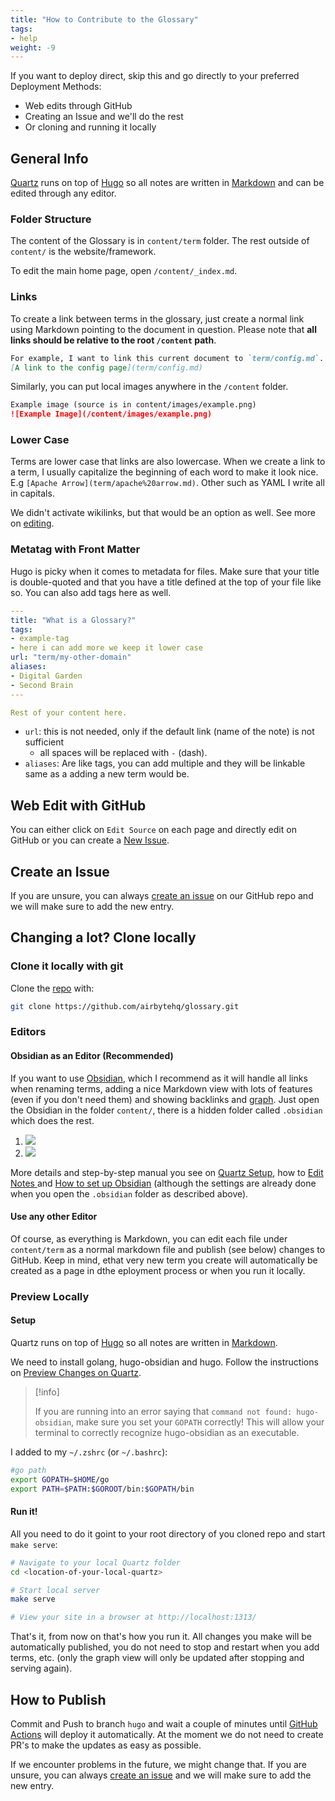 ```yaml
---
title: "How to Contribute to the Glossary"
tags:
- help
weight: -9
---
```


If you want to deploy direct, skip this and go directly to your preferred Deployment Methods:
* Web edits through GitHub
* Creating an Issue and we'll do the rest
* Or cloning and running it locally

## General Info
[Quartz](https://quartz.jzhao.xyz) runs on top of [Hugo](https://gohugo.io/) so all notes are written in [Markdown](https://www.markdownguide.org/getting-started/) and can be edited through any editor.

### Folder Structure
The content of the Glossary is in `content/term` folder. The rest outside of `content/` is the website/framework.

To edit the main home page, open `/content/_index.md`.
### Links
To create a link between terms in the glossary, just create a normal link using Markdown pointing to the document in question. Please note that **all links should be relative to the root `/content` path**.
```markdown
For example, I want to link this current document to `term/config.md`.
[A link to the config page](term/config.md)
```

Similarly, you can put local images anywhere in the `/content` folder.
```markdown
Example image (source is in content/images/example.png)
![Example Image](/content/images/example.png)
```

### Lower Case
Terms are lower case that links are also lowercase. When we create a link to a term, I usually capitalize the beginning of each word to make it look nice. E.g `[Apache Arrow](term/apache%20arrow.md)`. Other such as YAML I write all in capitals.

We didn't activate wikilinks, but that would be an option as well. See more on [editing](https://quartz.jzhao.xyz/notes/editing/).
### Metatag with Front Matter
Hugo is picky when it comes to metadata for files. Make sure that your title is double-quoted and that you have a title defined at the top of your file like so. You can also add tags here as well.
```yaml
---
title: "What is a Glossary?"
tags:
- example-tag
- here i can add more we keep it lower case
url: "term/my-other-domain"
aliases:
- Digital Garden
- Second Brain
---

Rest of your content here.
```

- `url`: this is not needed, only if the default link (name of the note) is not sufficient
	- all spaces will be replaced with `-` (dash).
- `aliases`: Are like tags, you can add multiple and they will be linkable same as a adding a new term would be.


## Web Edit with GitHub
You can either click on `Edit Source` on each page and directly edit on GitHub or you can create a [New Issue](https://github.com/airbytehq/glossary/issues).

## Create an Issue
If you are unsure, you can always [create an issue](https://github.com/airbytehq/glossary/issues) on our GitHub repo and we will make sure to add the new entry.

## Changing a lot? Clone locally
### Clone it locally with git
Clone the [repo](https://github.com/airbytehq/glossary) with:
```sh
git clone https://github.com/airbytehq/glossary.git
```

### Editors
#### Obsidian as an Editor (Recommended)
If you want to use [Obsidian](https://obsidian.md/), which I recommend as it will handle all links when renaming terms, adding a nice Markdown view with lots of features (even if you don't need them) and showing backlinks and [graph](term/about%20this%20glossary.md#interactive-graph). Just open the Obsidian in the folder `content/`, there is a hidden folder called `.obsidian` which does the rest.

1. ![](images/Pasted%20image%2020220908082431.png)
2. ![](images/Pasted%20image%2020220908082439.png)

More details and step-by-step manual you see on [Quartz Setup](https://quartz.jzhao.xyz/notes/setup/), how to [Edit Notes ](https://quartz.jzhao.xyz/notes/editing/) and [How to set up Obsidian](https://quartz.jzhao.xyz/notes/obsidian/) (although the settings are already done when you open the `.obsidian` folder as described above).

#### Use any other Editor
Of course, as everything is Markdown, you can edit each file under `content/term` as a normal markdown file and publish (see below) changes to GitHub. Keep in mind, ethat very new term you create will automatically be created as a page in dthe eployment process or when you run it locally.

### Preview Locally
#### Setup
Quartz runs on top of [Hugo](https://gohugo.io/) so all notes are written in [Markdown](https://www.markdownguide.org/getting-started/).

We need to install golang, hugo-obsidian and hugo. Follow the instructions on [Preview Changes on Quartz](https://quartz.jzhao.xyz/notes/preview-changes/).

> [!info]
> 
> If you are running into an error saying that `command not found: hugo-obsidian`, make sure you set your `GOPATH` correctly! This will allow your terminal to correctly recognize hugo-obsidian as an executable.

I added to my `~/.zshrc` (or `~/.bashrc`):
 ```sh
#go path
export GOPATH=$HOME/go
export PATH=$PATH:$GOROOT/bin:$GOPATH/bin
```
#### Run it!
All you need to do it goint to your root directory of you cloned repo and start `make serve`:
```sh
# Navigate to your local Quartz folder
cd <location-of-your-local-quartz>

# Start local server
make serve

# View your site in a browser at http://localhost:1313/
```
That's it, from now on that's how you run it. All changes you make will be automatically published, you do not need to stop and restart when you add terms, etc. (only the graph view will only be updated after stopping and serving again).

## How to Publish
Commit and Push to branch `hugo` and wait a couple of minutes until [GitHub Actions](https://github.com/airbytehq/glossary/actions) will deploy it automatically. At the moment we do not need to create PR's to make the updates as easy as possible. 

If we encounter problems in the future, we might change that. If you are unsure, you can always [create an issue](https://github.com/airbytehq/glossary/issues) and we will make sure to add the new entry.
